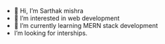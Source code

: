 - 👋 Hi, I’m Sarthak mishra
- 👀 I’m interested in web development
- 🌱 I’m currently learning MERN stack development
-  I’m looking for interships.


<!---
Sarthakmishra001/Sarthakmishra001 is a ✨ special ✨ repository because its `README.md` (this file) appears on your GitHub profile.
You can click the Preview link to take a look at your changes.
--->
